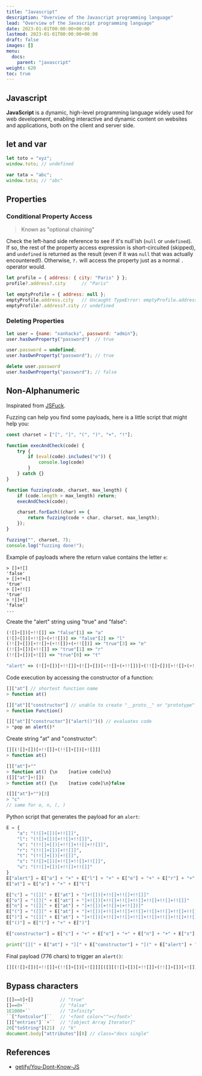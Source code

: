 ```yaml
---
title: "Javascript"
description: "Overview of the Javascript programming language"
lead: "Overview of the Javascript programming language"
date: 2023-01-01T00:00:00+00:00
lastmod: 2023-01-01T00:00:00+00:00
draft: false
images: []
menu:
  docs:
    parent: "javascript"
weight: 620
toc: true
---
```


## Javascript

**JavaScript** is a dynamic, high-level programming language widely used for web development, enabling interactive and dynamic content on websites and applications, both on the client and server side.

## let and var

```js
let toto = "xyz";
window.toto; // undefined

var tata = "abc";
window.tata; // "abc"
```

## Properties

### Conditional Property Access

> Known as "optional chaining"

Check the left-hand side reference to see if it's null'ish (`null` or `undefined`). If so, the rest of the property access expression is short-circuited (skipped), and `undefined` is returned as the result (even if it was `null` that was actually encountered!). Otherwise, `?.` will access the property just as a normal `.` operator would.

```js
let profile = { address: { city: "Paris" } };
profile?.address?.city      // "Paris"

let emptyProfile = { address: null };
emptyProfile.address.city   // Uncaught TypeError: emptyProfile.address is null
emptyProfile?.address?.city // undefined
```

### Deleting Properties

```js
let user = {name: "xanhacks", password: "admin"};
user.hasOwnProperty("password")  // true

user.password = undefined;
user.hasOwnProperty("password"); // true

delete user.password
user.hasOwnProperty("password"); // false
```

## Non-Alphanumeric

Inspirated from [JSFuck](https://github.com/aemkei/jsfuck/blob/main/jsfuck.js).

Fuzzing can help you find some payloads, here is a little script that might help you:

```js
const charset = ["[", "]", "(", ")", "+", "!"];

function execAndCheck(code) {
	try {
		if (eval(code).includes("e")) {
			console.log(code)
		}
	} catch {}
}

function fuzzing(code, charset, max_length) {
	if (code.length > max_length) return;
	execAndCheck(code);

	charset.forEach((char) => {
		return fuzzing(code + char, charset, max_length);
	});
}

fuzzing("", charset, 7);
console.log("fuzzing done!");
```

Example of payloads where the return value contains the letter `e`:

```
> []+![]
'false'
> []+!+[]
'true'
> []+!![]
'true'
> ![]+[]
'false'
...
```

Create the "alert" string using "true" and "false":

```js
(![]+[])[+!![]] => "false"[1] => "a"
(![]+[])[+!![]+(+!![])] => "false"[2] => "l"
(!![]+[])[+!![]+(+!![])+(+!![])] => "true"[3] => "e"
(!![]+[])[+!![]] => "true"[1] => "r"
(!![]+[])[+![]] => "true"[0] => "t"

"alert" => (![]+[])[+!![]]+(![]+[])[+!![]+(+!![])]+(!![]+[])[+!![]+(+!![])+(+!![])]+(!![]+[])[+!![]]+(!![]+[])[+![]]
```

Code execution by accessing the constructor of a function:

```js
[]["at"] // shortest function name
> function at()

[]["at"]["constructor"] // unable to create "__proto__" or "prototype" string
> function Function()

[]["at"]["constructor"]("alert()")() // evaluates code
> *pop an alert()*
```

Create string "at" and "constructor":

```js
[][(![]+[])[+!![]]+(!![]+[])[+![]]]
> function at()

[]["at"]+""
> function at() {\n    [native code]\n}
([]["at"]+![])
> function at() {\n    [native code]\n}false

([]["at"]+"")[3]
> "c"
// same for o, n, (, )
```

Python script that generates the payload for an `alert`:

```python
E = {
	"a": "(![]+[])[+!![]]",
	"l": "(![]+[])[+!![]+!![]]",
	"e": "(!![]+[])[+!![]+!![]+!![]]",
	"r": "(!![]+[])[+!![]]",
	"t": "(!![]+[])[+![]]",
	"s": "(![]+[])[+!![]+!![]+!![]]",
	"u": "(!![]+[])[+!![]+!![]]"
}
E["alert"] = E["a"] + "+" + E["l"] + "+" + E["e"] + "+" + E["r"] + "+" + E["t"]
E["at"] = E["a"] + "+" + E["t"]

E["c"] = "([][" + E["at"] + "]+![])[+!![]+!![]+!![]]"
E["o"] = "([][" + E["at"] + "]+![])[+!![]+!![]+!![]+!![]+!![]+!![]]"
E["n"] = "([][" + E["at"] + "]+![])[+!![]+(+!![])]"
E["("] = "([][" + E["at"] + "]+![])[+!![]+!![]+!![]+!![]+!![]+!![]+!![]+!![]+!![]+!![]+!![]]"
E[")"] = "([][" + E["at"] + "]+![])[+!![]+!![]+!![]+!![]+!![]+!![]+!![]+!![]+!![]+!![]+!![]+!![]]"
E["()"] = E["("] + "+" + E[")"]

E["constructor"] = E["c"] + "+" + E["o"] + "+" + E["n"] + "+" + E["s"] + "+" + E["t"] + "+" + E["r"] + "+" + E["u"] + "+" + E["c"] + "+" + E["t"] + "+" + E["o"] + "+" + E["r"]

print("[][" + E["at"] + "][" + E["constructor"] + "](" + E["alert"] + "+" + E["()"] + ")()")
```

Final payload (776 chars) to trigger an `alert()`:

```js
[][(![]+[])[+!![]]+(!![]+[])[+![]]][([][(![]+[])[+!![]]+(!![]+[])[+![]]]+![])[+!![]+!![]+!![]]+([][(![]+[])[+!![]]+(!![]+[])[+![]]]+![])[+!![]+!![]+!![]+!![]+!![]+!![]]+([][(![]+[])[+!![]]+(!![]+[])[+![]]]+![])[+!![]+(+!![])]+(![]+[])[+!![]+!![]+!![]]+(!![]+[])[+![]]+(!![]+[])[+!![]]+(!![]+[])[+!![]+!![]]+([][(![]+[])[+!![]]+(!![]+[])[+![]]]+![])[+!![]+!![]+!![]]+(!![]+[])[+![]]+([][(![]+[])[+!![]]+(!![]+[])[+![]]]+![])[+!![]+!![]+!![]+!![]+!![]+!![]]+(!![]+[])[+!![]]]((![]+[])[+!![]]+(![]+[])[+!![]+!![]]+(!![]+[])[+!![]+!![]+!![]]+(!![]+[])[+!![]]+(!![]+[])[+![]]+([][(![]+[])[+!![]]+(!![]+[])[+![]]]+![])[+!![]+!![]+!![]+!![]+!![]+!![]+!![]+!![]+!![]+!![]+!![]]+([][(![]+[])[+!![]]+(!![]+[])[+![]]]+![])[+!![]+!![]+!![]+!![]+!![]+!![]+!![]+!![]+!![]+!![]+!![]+!![]])()
```

## Bypass characters

```js
[[]==0]+[]          // "true"
[]==0+``            // "false"
1E1000+``           // "Infinity" 
``["fontcolor"]``   // '<font color=""></font>'
[]["entries"]``+``  // "[object Array Iterator]" 
20["toString"](21)  // "k"
document.body["attributes"][0] // class="docs single"
```

## References

- [getify/You-Dont-Know-JS](https://github.com/getify/You-Dont-Know-JS/)
